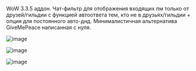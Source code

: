 WoW 3.3.5 аддон. Чат-фильтр для отображения входящих пм только от друзей/гильдии с функцией автоответа тем, кто не в друзьях/гильдии + опция для постоянного авто-днд. Минималистичная альтернатива GiveMePeace написанная с нуля.

![image](https://github.com/user-attachments/assets/eaf142a4-62a7-4ddf-862a-20b066486da5)

![image](https://github.com/user-attachments/assets/79e96424-4756-4ada-9a82-4a5d93082981)

![image](https://github.com/user-attachments/assets/cd81a9b5-12f8-4e7a-8b4d-880b6ba3c044)

